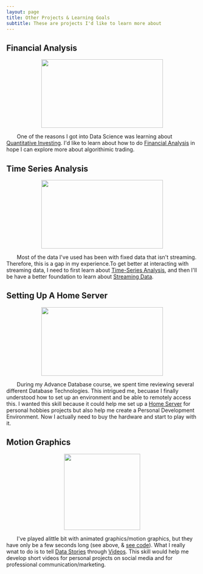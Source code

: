 ```yaml
---
layout: page
title: Other Projects & Learning Goals
subtitle: These are projects I'd like to learn more about
---
```


## Financial Analysis
<p align="center">
  <img src="https://github.com/glatsa/glatsa.github.io/blob/master/assets/img/Financial_Analysis.jpg" width="320" height="180" />
</p>

&nbsp;&nbsp;&nbsp;&nbsp;&nbsp;&nbsp;
      One of the reasons I got into Data Science was learning about [Quantitative Investing].  I'd like to learn about how to do [Financial Analysis] in hope I can explore more about algorithimic trading.

## Time Series Analysis
<p align="center">
  <img src="https://github.com/glatsa/glatsa.github.io/blob/master/assets/img/Time_Series.png "width="320" height="180" />
</p>

&nbsp;&nbsp;&nbsp;&nbsp;&nbsp;&nbsp;
      Most of the data I've used has been with fixed data that isn't streaming.  Therefore, this is a gap in my experience.To get better at interacting with streaming data, I need to first learn about [Time-Series Analysis], and then I'll be have a better foundation to learn about [Streaming Data].

## Setting Up A Home Server
<p align="center">
  <img src="https://github.com/glatsa/glatsa.github.io/blob/master/assets/img/Home_Server.jpg" width="320" height="180" />
</p>

&nbsp;&nbsp;&nbsp;&nbsp;&nbsp;&nbsp;
      During my Advance Database course, we spent time reviewing several different Database Technologies.  This intrigued me, becuase I finally understood how to set up an environment and be able to remotely access this.  I wanted this skill because it could help me set up a [Home Server] for personal hobbies projects but also help me create a Personal Development Environment.  Now I actually need to buy the hardware and start to play with it.

## Motion Graphics
<p align="center">
  <img src="https://github.com/glatsa/glatsa.github.io/blob/master/assets/img/GDP_Time.gif" width="200" height="200" />
</p>

&nbsp;&nbsp;&nbsp;&nbsp;&nbsp;&nbsp;
      I've played alittle bit with animated graphics/motion graphics, but they have only be a few seconds long (see above, & [see code]).  What I really wnat to do is to tell [Data Stories] through [Videos].  This skill would help me develop short videos for personal projects on social media and for professional communication/marketing.
      
[Quantitative Investing]:https://towardsdatascience.com/the-austrian-quant-my-machine-learning-trading-algorithm-outperformed-the-sp500-for-10-years-bf7ee1d6a235
[Financial Analysis]: https://towardsdatascience.com/python-for-finance-stock-portfolio-analyses-6da4c3e61054
[Time-Series Analysis]: https://towardsdatascience.com/an-end-to-end-project-on-time-series-analysis-and-forecasting-with-python-4835e6bf050b 
[Streaming Data]:https://towardsdatascience.com/machine-learning-for-streaming-data-with-creme-dacf5fb469df
[Home Server]: https://towardsdatascience.com/build-and-setup-your-own-deep-learning-server-from-scratch-e771dacaa252
[see code]: https://github.com/glatsa/Graduate-School/blob/master/IST%20719/IST%20719%20Advance%20Topics%20Presentation/IST%20719%20Advance%20Topics%20Presentation%20Code.R
[Data Stories]: https://towardsdatascience.com/animated-information-graphics-4531de620ce7
[Videos]: https://towardsdatascience.com/urban-logistics-network-simulation-in-python-60b0132375f9
